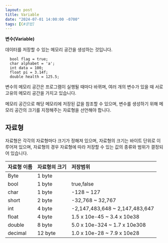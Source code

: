 ```yaml
---
layout: post
title: Variable
date: "2024-07-01 14:00:00 -0700"
tags: [C#문법]
---
```


**변수(Variable)**

데이터를 저장할 수 있는 메모리 공간을 생성하는 것입니다.

~~~
  bool flag = true;
  char alphabet = 'a';
  int data = 100;
  float pi = 3.14f;
  double health = 125.5;
~~~

변수의 메모리 공간은 프로그램이 실행될 때마다 바뀌며,
여러 개의 변수가 있을 때 서로 고유의 메모리 공간을 가지고 있습니다.

메모리 공간으로 해당 메모리에 저장된 값을 참조할 수 있으며,
변수를 생성하기 위해 메모리 공간의 크기를 지정해주는 자료형을 선언해야 합니다.

## 자료형

자료형은 각각의 자료형마다 크기가 정해져 있으며, 자료형의 크기는
바이트 단위로 이루어져 있으며, 자료형의 경우 자료형에 따라 저장할
수 있는 값의 종류와 범위가 결정되어 있습니다.

| 자료형 이름 | 자료형의 크기 | 저장범위 |
| :----------- |:------------ | :------------------- |
| Byte | 1 byte |  |
| bool | 1 byte | true,false |
| char | 1 byte | -128 ~ 127 |
| short | 2 byte | -32,768 ~ 32,767 |
| int | 4 byte | -2,147,483,648 ~ 2,147,483,647 |
| float | 4 byte | 1.5 x 10e-45 ~ 3.4 x 10e38  |
| double | 8 byte | 5.0 x 10e-324 ~ 1.7 x 10e308  |
| decimal | 12 byte | 1.0 x 10e-28 ~ 7.9 x 10e28 |
